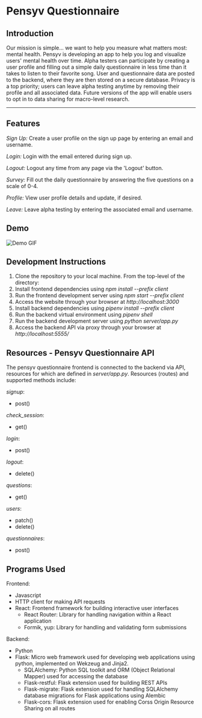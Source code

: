 # Pensyv Questionnaire

## Introduction

Our mission is simple... we want to help you measure what matters most: mental health. Pensyv is developing an app to help you log and visualize users' mental health over time. Alpha testers can participate by creating a user profile and filling out a simple daily questionnaire in less time than it takes to listen to their favorite song. User and questionnaire data are posted to the backend, where they are then stored on a secure database. Privacy is a top priority; users can leave alpha testing anytime by removing their profile and all associated data. Future versions of the app will enable users to opt in to data sharing for macro-level research. 

---

## Features

_Sign Up:_ Create a user profile on the sign up page by entering an email and username.

_Login:_ Login with the email entered during sign up.

_Logout:_ Logout any time from any page via the 'Logout' button.

_Survey:_ Fill out the daily questionnaire by answering the five questions on a scale of 0-4.

_Profile:_ View user profile details and update, if desired.

_Leave:_ Leave alpha testing by entering the associated email and username.

## Demo
![Demo GIF](client/public/pensyv_quesitonnaire_gif.gif)

## Development Instructions

1. Clone the repository to your local machine. From the top-level of the directory:
2. Install frontend dependencies using _npm install --prefix client_
3. Run the frontend development server using _npm start --prefix client_
4. Access the website through your browser at _http://localhost:3000_
4. Install backend dependencies using _pipenv install --prefix client_
5. Run the backend virtual environment using _pipenv shell_
6. Run the backend development server using _python server/app.py_
7. Access the backend API via proxy through your browser at _http://localhost:5555/_

## Resources - Pensyv Questionnaire API
The pensyv questionnaire frontend is connected to the backend via API, resources for which are defined in _server/app.py_. Resources (routes) and supported methods include:

_signup_:
  * post()

_check_session_:
  * get()

_login_:
  * post()

_logout_:
  * delete()

_questions_:
  * get()

_users_:
  * patch()
  * delete()

_questionnaires_:
  * post()


## Programs Used
Frontend:
- Javascript
- HTTP client for making API requests
- React: Frontend framework for building interactive user interfaces
  - React Router: Library for handling navigation within a React application
  - Formik, yup: Library for handling and validating form submissions

Backend:
- Python
- Flask: Micro web framework used for developing web applications using python, implemented on Wekzeug and Jinja2.
  - SQLAlchemy: Python SQL toolkit and ORM (Object Relational Mapper) used for accessing the database
  - Flask-restful: Flask extension used for building REST APIs
  - Flask-migrate: Flask extension used for handling SQLAlchemy database migrations for Flask applications using Alembic
  - Flask-cors: Flask extension used for enabling Corss Origin Resource Sharing on all routes
